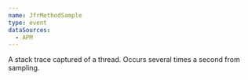 ```yaml
---
name: JfrMethodSample
type: event
dataSources:
  - APM
---
```


A stack trace captured of a thread. Occurs several times a second from sampling.